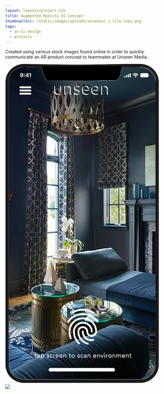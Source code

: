 ```yaml
---
layout: layouts/project.njk
title: Augmented Reality UI Concept
thumbnailSrc: /static/images/uploads/unseenui_1_tile-copy.png
tags:
  - ux-ui-design
  - projects
---
```

Created using various stock images found online in order to quickly communicate an AR product concept to teammates at Unseen Media.

<div class="frame">
<img src="/static/images/uploads/tabletopar_phone_interface.png"></img>
</div>

<div class="frame">
<img src="/static/images/uploads/tabletopar3.png"></img>
</div>
